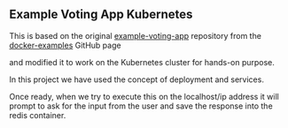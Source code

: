 ## Example Voting App Kubernetes

This is based on the original [example-voting-app](https://github.com/dockersamples/example-voting-app) repository from the [docker-examples](https://github.com/dockersamples) GitHub page

and modified it to work on the Kubernetes cluster for hands-on purpose.

In this project we have used the concept of deployment and services.

Once ready, when we try to execute this on the localhost/ip address it will prompt to ask for the input from the user and save the response into the redis container.

